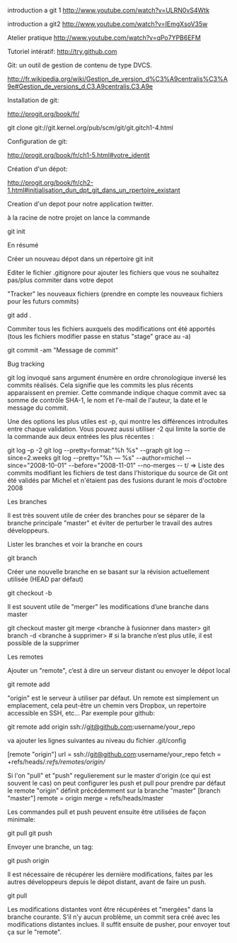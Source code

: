 introduction a git 1
http://www.youtube.com/watch?v=ULRN0vS4Wtk

introduction a git2
http://www.youtube.com/watch?v=IEmgXsoV35w

Atelier pratique
http://www.youtube.com/watch?v=qPo7YPB6EFM

Tutoriel intératif:
http://try.github.com

Git: un outil de gestion de contenu de type DVCS.

http://fr.wikipedia.org/wiki/Gestion_de_version_d%C3%A9centralis%C3%A9e#Gestion_de_versions_d.C3.A9centralis.C3.A9e

Installation de git:

http://progit.org/book/fr/  

git clone git://git.kernel.org/pub/scm/git/git.gitch1-4.html

Configuration de git:

http://progit.org/book/fr/ch1-5.html#votre_identit

Création d'un dépot:

http://progit.org/book/fr/ch2-1.html#initialisation_dun_dpt_git_dans_un_rpertoire_existant

Creation d'un depot pour notre application twitter.

à la racine de notre projet on lance la commande 

git init

En résumé

Créer un nouveau dépot dans un répertoire
git init

Editer le fichier .gitignore pour ajouter les fichiers que vous ne souhaitez pas/plus commiter dans votre depot

"Tracker" les nouveaux fichiers (prendre en compte les nouveaux fichiers pour les futurs commits)
	
git add .

Commiter tous les fichiers auxquels des modifications ont été apportés (tous les fichiers modifier passe en status "stage" grace au -a)
	
git commit -am "Message de commit"



Bug tracking


git log invoqué sans argument énumère en ordre chronologique inversé les commits réalisés. Cela signifie que les commits les plus récents apparaissent en premier. Cette commande indique chaque commit avec sa somme de contrôle SHA-1, le nom et l'e-mail de l'auteur, la date et le message du commit.


Une des options les plus utiles est -p, qui montre les différences introduites entre chaque validation. Vous pouvez aussi utiliser -2 qui limite la sortie de la commande aux deux entrées les plus récentes :

git log –p -2
git log --pretty=format:"%h %s" --graph
git log --since=2.weeks
git log --pretty="%h — %s" --author=michel --since="2008-10-01" --before="2008-11-01" --no-merges -- t/
=> Liste des commits modifiant les fichiers de test dans l'historique du source de Git ont été validés par Michel et n'étaient pas des fusions durant le mois d'octobre 2008





Les branches

Il est très souvent utile de créer des branches pour se séparer de la branche principale "master" et éviter de perturber le travail des autres développeurs.


Lister les branches et voir la branche en cours
	
git branch

Créer une nouvelle branche en se basant sur la révision actuellement utilisée (HEAD par défaut)
	
git checkout -b <nom de la nouvelle branche>

Il est souvent utile de "merger" les modifications d’une branche dans master
	
git checkout master
git merge <branche à fusionner dans master>	
git branch -d <branche à supprimer> # si la branche n’est plus utile, il est possible de la supprimer





Les remotes

Ajouter un "remote", c’est à dire un serveur distant ou envoyer le dépot local
	
git remote add <nom du remote> <url du remote> 

"origin" est le serveur à utiliser par défaut. Un remote est simplement un emplacement, cela peut-être un chemin vers Dropbox, un repertoire accessible en SSH, etc...
Par exemple pour github:
	
git remote add origin ssh://git@github.com:username/your_repo

va ajouter les lignes suivantes au niveau du fichier .git/config

[remote "origin"]
  url = ssh://git@github.com:username/your_repo
  fetch = +refs/heads/*:refs/remotes/origin/*


Si l'on "pull" et "push" regulierement sur le master d'origin (ce qui est souvent le cas) on peut configurer les push et pull pour prendre par défaut le remote "origin" définit précédemment sur la branche "master"
[branch "master"]
  remote = origin
  merge = refs/heads/master


Les commandes pull et push peuvent ensuite être utilisées de façon minimale:
	
git pull
git push



Envoyer une branche, un tag:
	
git push origin <nom de la ressource>

Il est nécessaire de récupérer les dernière modifications, faites par les autres développeurs depuis le dépot distant, avant de faire un push. 
	
git pull

Les modifications distantes vont être récupérées et "mergées" dans la branche courante. 
S’il n’y aucun problème, un commit sera créé avec les modifications distantes inclues. 
Il suffit ensuite de pusher, pour envoyer tout ça sur le "remote".
